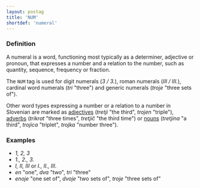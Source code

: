 ```yaml
---
layout: postag
title: 'NUM'
shortdef: 'numeral'
---
```


### Definition

A numeral is a word, functioning most typically as a determiner, adjective or pronoun, that expresses a number and a relation to the number, such as quantity, sequence, frequency or fraction.

The `NUM` tag is used for digit numerals (_3 / 3._), roman numerals (_III / III._), cardinal word numerals (_tri_ "three") and generic numerals (_troje_ "three sets of").

Other word types expressing a number or a relation to a number in Slovenian are marked as [adjectives](ADJ) (_tretji_ "the third", _trojen_ "triple"), [adverbs](ADV) (_trikrat_ "three times", _tretjič_ "the third time") or [nouns](NOUN) (_tretjina_ "a third", _trojica_ "triplet", _trojka_ "number three"). 

### Examples

- _1, 2, 3_
- _1., 2., 3._
- _I, II, III_ or _I., II., III._
- _en_ "one", _dva_ "two", _tri_ "three"
- _enoje_ "one set of", _dvoje_ "two sets of", _troje_ "three sets of"

